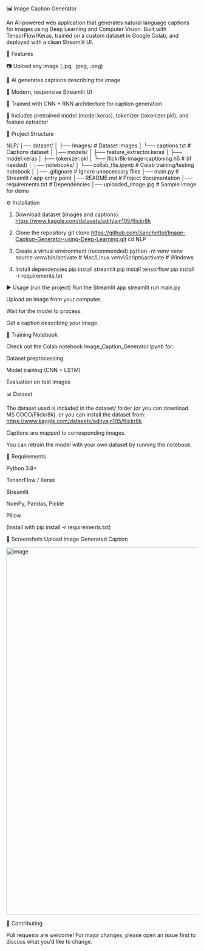 🖼️ Image Caption Generator

An AI-powered web application that generates natural language captions for images using Deep Learning and Computer Vision.
Built with TensorFlow/Keras, trained on a custom dataset in Google Colab, and deployed with a clean Streamlit UI.

🚀 Features

📷 Upload any image (.jpg, .jpeg, .png)

🤖 AI generates captions describing the image

🎨 Modern, responsive Streamlit UI

🧠 Trained with CNN + RNN architecture for caption generation

📂 Includes pretrained model (model.keras), tokenizer (tokenizer.pkl), and feature extractor

📂 Project Structure

NLP/
│── dataset/
│ ├── Images/ # Dataset images
│ └── captions.txt # Captions dataset
│
│── models/
│ ├── feature_extractor.keras
│ ├── model.keras
│ ├── tokenizer.pkl
│ └── flickr8k-image-captioning.h5 # (if needed)
│
│── notebooks/
│ └── collab_file.ipynb # Colab training/testing notebook
│
│── .gitignore # Ignore unnecessary files
│── main.py # Streamlit / app entry point
│── README.md # Project documentation
│── requirements.txt # Dependencies
│── uploaded_image.jpg # Sample image for demo




⚙️ Installation

1. Download dataset (images and captions): https://www.kaggle.com/datasets/adityajn105/flickr8k

1. Clone the repository
   git clone https://github.com/Sanchettol/Image-Caption-Generator-using-Deep-Learning.git
   cd NLP

2. Create a virtual environment (recommended)
   python -m venv venv
   source venv/bin/activate # Mac/Linux
   venv\Scripts\activate # Windows

3. Install dependencies
   pip install streamlit
   pip install tensorflow
   pip install -r requirements.txt

▶️ Usage (run the project)
Run the Streamlit app
streamlit run main.py

Upload an image from your computer.

Wait for the model to process.

Get a caption describing your image.

📒 Training Notebook

Check out the Colab notebook Image_Caption_Generator.ipynb
for:

Dataset preprocessing

Model training (CNN + LSTM)

Evaluation on test images

📊 Dataset

The dataset used is included in the dataset/ folder (or you can download MS COCO/Flickr8k).
or you can install the dataset from: https://www.kaggle.com/datasets/adityajn105/flickr8k

Captions are mapped to corresponding images.

You can retrain the model with your own dataset by running the notebook.

📌 Requirements

Python 3.8+

TensorFlow / Keras

Streamlit

NumPy, Pandas, Pickle

Pillow

(Install with pip install -r requirements.txt)

🌟 Screenshots
Upload Image Generated Caption


<img width="1917" height="965" alt="image" src="https://github.com/user-attachments/assets/263e4292-cb1f-4e02-b81b-2cc39d8875ad" />



🤝 Contributing

Pull requests are welcome! For major changes, please open an issue first to discuss what you’d like to change.
